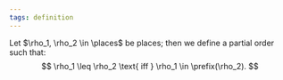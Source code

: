 ```yaml
---
tags: definition
---
```


Let $\rho_1, \rho_2 \in \places$ be places; then we define a partial order such that:
$$
\rho_1 \leq \rho_2 \text{ iff } \rho_1 \in \prefix(\rho_2).
$$
